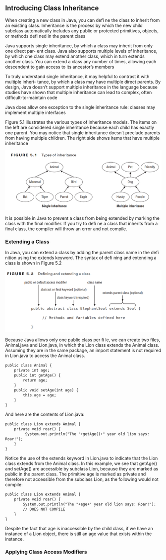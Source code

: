 ## Introducing Class Inheritance

When creating a new class in Java, you can defi ne the class to inherit from an existing class.
Inheritance is the process by which the new child subclass automatically includes any
public or protected primitives, objects, or methods defi ned in the parent class

Java supports single inheritance, by which a class may inherit from only one direct par-
ent class. Java also supports multiple levels of inheritance, by which one class may extend
another class, which in turn extends another class. You can extend a class any number of
times, allowing each descendent to gain access to its ancestor’s members

To truly understand single inheritance, it may helpful to contrast it with multiple inheri-
tance, by which a class may have multiple direct parents. By design, Java doesn’t support
multiple inheritance in the language because studies have shown that multiple inheritance
can lead to complex, often difficult-to-maintain code

Java does allow one exception to the single inheritance rule: classes may implement multiple interfaces

Figure 5.1 illustrates the various types of inheritance models. The items on the left are considered single inheritance because each child has exactly one parent. You may notice that single inheritance doesn’t preclude parents from having multiple children. The right side shows items that have multiple inheritance

![Alt text](https://github.com/padmanaresh1986/java_training/blob/main/Core_Java/images/2022-06-22_21-45-31.png)

It is possible in Java to prevent a class from being extended by marking the class with
the final modifier. If you try to defi ne a class that inherits from a final class, the compiler
will throw an error and not compile. 


### Extending a Class

In Java, you can extend a class by adding the parent class name in the defi nition using the
extends keyword. The syntax of defi ning and extending a class is shown in Figure 5.2

![Alt text](https://github.com/padmanaresh1986/java_training/blob/main/Core_Java/images/2022-06-22_21-50-24.png)

Because Java allows only one public class per fi le, we can create two files, Animal.java
and Lion.java, in which the Lion class extends the Animal class. Assuming they are in the
same package, an import statement is not required in Lion.java to access the Animal class.

    public class Animal {
        private int age;
        public int getAge() {
            return age;
        }
        public void setAge(int age) {
            this.age = age;
        }
    }

And here are the contents of Lion.java:

    public class Lion extends Animal {
        private void roar() {
             System.out.println("The "+getAge()+" year old lion says: Roar!");
        }
    }


Notice the use of the extends keyword in Lion.java to indicate that the Lion class
extends from the Animal class. In this example, we see that getAge() and setAge() are
accessible by subclass Lion, because they are marked as public in the parent class. The
primitive age is marked as private and therefore not accessible from the subclass Lion, as
the following would not compile:


    public class Lion extends Animal {
        private void roar() {
            System.out.println("The "+age+" year old lion says: Roar!");
            // DOES NOT COMPILE
        }
    }

Despite the fact that age is inaccessible by the child class, if we have an instance of a
Lion object, there is still an age value that exists within the instance.

### Applying Class Access Modifiers